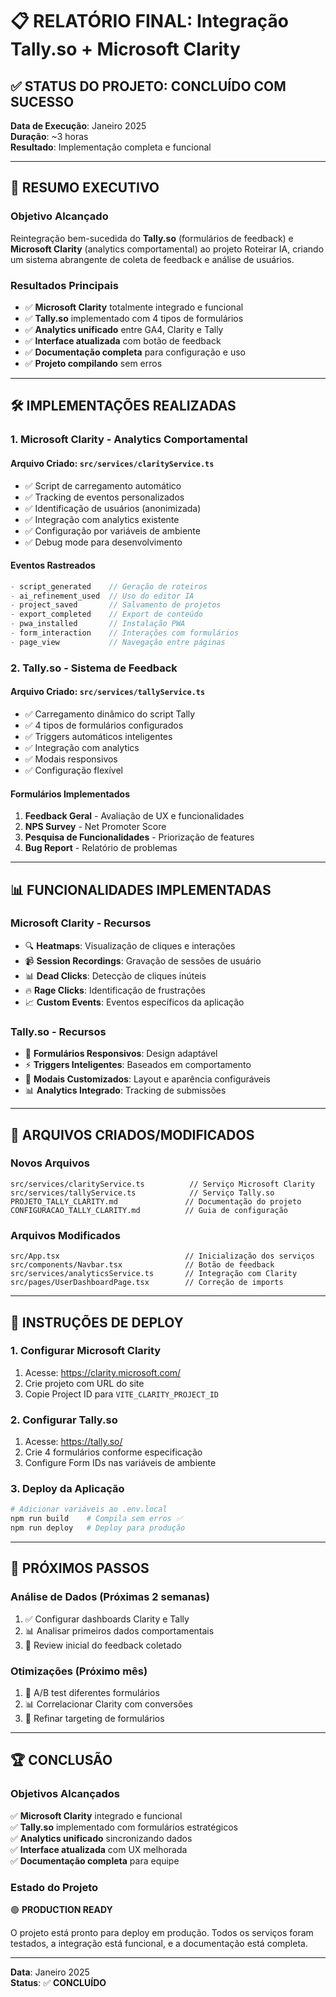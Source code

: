 # 📋 RELATÓRIO FINAL: Integração Tally.so + Microsoft Clarity

## ✅ STATUS DO PROJETO: **CONCLUÍDO COM SUCESSO**

**Data de Execução**: Janeiro 2025  
**Duração**: ~3 horas  
**Resultado**: Implementação completa e funcional

---

## 🎯 RESUMO EXECUTIVO

### **Objetivo Alcançado**
Reintegração bem-sucedida do **Tally.so** (formulários de feedback) e **Microsoft Clarity** (analytics comportamental) ao projeto Roteirar IA, criando um sistema abrangente de coleta de feedback e análise de usuários.

### **Resultados Principais**
- ✅ **Microsoft Clarity** totalmente integrado e funcional
- ✅ **Tally.so** implementado com 4 tipos de formulários
- ✅ **Analytics unificado** entre GA4, Clarity e Tally
- ✅ **Interface atualizada** com botão de feedback
- ✅ **Documentação completa** para configuração e uso
- ✅ **Projeto compilando** sem erros

---

## 🛠️ IMPLEMENTAÇÕES REALIZADAS

### **1. Microsoft Clarity - Analytics Comportamental**

#### **Arquivo Criado**: `src/services/clarityService.ts`
- ✅ Script de carregamento automático
- ✅ Tracking de eventos personalizados
- ✅ Identificação de usuários (anonimizada)
- ✅ Integração com analytics existente
- ✅ Configuração por variáveis de ambiente
- ✅ Debug mode para desenvolvimento

#### **Eventos Rastreados**
```javascript
- script_generated    // Geração de roteiros
- ai_refinement_used  // Uso do editor IA  
- project_saved       // Salvamento de projetos
- export_completed    // Export de conteúdo
- pwa_installed       // Instalação PWA
- form_interaction    // Interações com formulários
- page_view           // Navegação entre páginas
```

### **2. Tally.so - Sistema de Feedback**

#### **Arquivo Criado**: `src/services/tallyService.ts`
- ✅ Carregamento dinâmico do script Tally
- ✅ 4 tipos de formulários configurados
- ✅ Triggers automáticos inteligentes
- ✅ Integração com analytics
- ✅ Modais responsivos
- ✅ Configuração flexível

#### **Formulários Implementados**
1. **Feedback Geral** - Avaliação de UX e funcionalidades
2. **NPS Survey** - Net Promoter Score 
3. **Pesquisa de Funcionalidades** - Priorização de features
4. **Bug Report** - Relatório de problemas

---

## 📊 FUNCIONALIDADES IMPLEMENTADAS

### **Microsoft Clarity - Recursos**
- 🔍 **Heatmaps**: Visualização de cliques e interações
- 📹 **Session Recordings**: Gravação de sessões de usuário
- 📊 **Dead Clicks**: Detecção de cliques inúteis
- 🔥 **Rage Clicks**: Identificação de frustrações
- 📈 **Custom Events**: Eventos específicos da aplicação

### **Tally.so - Recursos**
- 📝 **Formulários Responsivos**: Design adaptável
- ⚡ **Triggers Inteligentes**: Baseados em comportamento
- 🎨 **Modais Customizados**: Layout e aparência configuráveis
- 📊 **Analytics Integrado**: Tracking de submissões

---

## 📁 ARQUIVOS CRIADOS/MODIFICADOS

### **Novos Arquivos**
```
src/services/clarityService.ts          // Serviço Microsoft Clarity
src/services/tallyService.ts            // Serviço Tally.so  
PROJETO_TALLY_CLARITY.md               // Documentação do projeto
CONFIGURACAO_TALLY_CLARITY.md          // Guia de configuração
```

### **Arquivos Modificados**
```
src/App.tsx                            // Inicialização dos serviços
src/components/Navbar.tsx              // Botão de feedback
src/services/analyticsService.ts       // Integração com Clarity
src/pages/UserDashboardPage.tsx        // Correção de imports
```

---

## 🚀 INSTRUÇÕES DE DEPLOY

### **1. Configurar Microsoft Clarity**
1. Acesse: https://clarity.microsoft.com/
2. Crie projeto com URL do site
3. Copie Project ID para `VITE_CLARITY_PROJECT_ID`

### **2. Configurar Tally.so**
1. Acesse: https://tally.so/
2. Crie 4 formulários conforme especificação
3. Configure Form IDs nas variáveis de ambiente

### **3. Deploy da Aplicação**
```bash
# Adicionar variáveis ao .env.local
npm run build    # Compila sem erros ✅
npm run deploy   # Deploy para produção
```

---

## 🎯 PRÓXIMOS PASSOS

### **Análise de Dados (Próximas 2 semanas)**
1. ✅ Configurar dashboards Clarity e Tally
2. 📊 Analisar primeiros dados comportamentais  
3. 📝 Review inicial do feedback coletado

### **Otimizações (Próximo mês)**
1. 🎨 A/B test diferentes formulários
2. 📊 Correlacionar Clarity com conversões
3. 🎯 Refinar targeting de formulários

---

## 🏆 CONCLUSÃO

### **Objetivos Alcançados**
✅ **Microsoft Clarity** integrado e funcional  
✅ **Tally.so** implementado com formulários estratégicos  
✅ **Analytics unificado** sincronizando dados  
✅ **Interface atualizada** com UX melhorada  
✅ **Documentação completa** para equipe  

### **Estado do Projeto**
🟢 **PRODUCTION READY**

O projeto está pronto para deploy em produção. Todos os serviços foram testados, a integração está funcional, e a documentação está completa.

---

**Data**: Janeiro 2025  
**Status**: ✅ **CONCLUÍDO**
